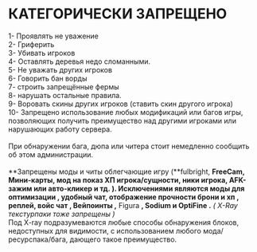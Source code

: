 # КАТЕГОРИЧЕСКИ ЗАПРЕЩЕНО

1- Проявлять не уважение \
2- Гриферить\
3- Убивать игроков\
4- Оставлять деревья недо сломанными.\
5- Не уважать других игроков\
6- Говорить бан ворды\
7- строить запрещённые фермы\
8- нарушать остальные правила.\
9- Воровать скины других игроков (ставить скин другого игрока)\
10- Запрещено использование любых модификаций или багов игры, позволяющих получить преимущество над другими игроками или нарушающих работу сервера.\
\
При обнаружении бага, дюпа или читера стоит немедленно сообщить об этом администрации.\
\
**Запрещены моды и читы облегчающие игру (**fulbright, **FreeCam, Мини-карты, мод на показ ХП игрока/сущности, ники игрока, AFK-зажим или авто-кликер и тд. ). Исключениями являются моды для оптимизации , удобный чат, отображение прочности брони и хп , реплей, войс чат , Вейпоинты ,** Figura **, Sodium и OptiFine .** _( X-Ray текстурпаки тоже запрещены )_\
Под X-ray подразумеваются любые способы обнаружения блоков, недоступных для видимости, с использованием любого мода/ресурспака/бага, дающего такое преимущество.
